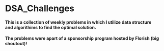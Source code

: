 # DSA_Challenges
<h4>This is a collection of weekly problems in which I utilize data structure and algorithims to find the optimal solution.</h4>
<h4>The problems were apart of a sponsorship program hosted by Florish (big shoutout)!</h4>
